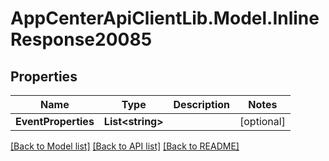# AppCenterApiClientLib.Model.InlineResponse20085
## Properties

Name | Type | Description | Notes
------------ | ------------- | ------------- | -------------
**EventProperties** | **List&lt;string&gt;** |  | [optional] 

[[Back to Model list]](../README.md#documentation-for-models) [[Back to API list]](../README.md#documentation-for-api-endpoints) [[Back to README]](../README.md)

